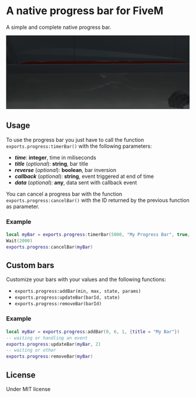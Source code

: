 # A native progress bar for FiveM

A simple and complete native progress bar.

![Progress bar in game](progress_bar.gif)

## Usage

To use the progress bar you just have to call the function `exports.progress:timerBar()` with the following parameters:

- ***time***: **integer**, time in miliseconds
- ***title*** (*optional*): **string**, bar title
- ***reverse*** (*optional*): **boolean**, bar inversion
- ***callback*** (*optional*): **string**, event triggered at end of time
- ***data*** (*optional*): **any**, data sent with callback event

You can cancel a progress bar with the function `exports.progress:cancelBar()` with the ID returned by the previous function as parameter.

### Example

```lua
local myBar = exports.progress:timerBar(5000, "My Progress Bar", true, 'myCallbackEvent', {any = data, you = want})
Wait(2000)
exports.progress:cancelBar(myBar)
```

## Custom bars

Customize your bars with your values and the following functions:

- `exports.progress:addBar(min, max, state, params)`
- `exports.progress:updateBar(barId, state)`
- `exports.progress:removeBar(barId)`

### Example

```lua
local myBar = exports.progress:addBar(0, 6, 1, {title = "My Bar"})
-- waiting or handling an event
exports.progress:updateBar(myBar, 2)
-- waiting or other
exports.progress:removeBar(myBar)
```

## License

Under MIT license
